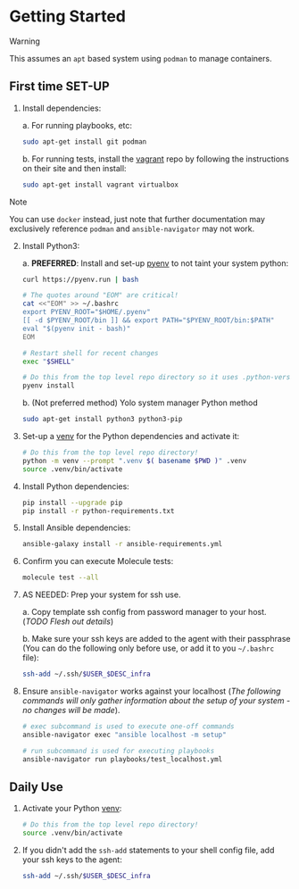 # Getting Started

> [!WARNING]
> This assumes an `apt` based system using `podman` to manage containers.

## First time SET-UP

1. Install dependencies:

   a. For running playbooks, etc:

      ```bash
      sudo apt-get install git podman
      ```

   b. For running tests, install the [vagrant] repo by following the
      instructions on their site and then install:

      ```bash
      sudo apt-get install vagrant virtualbox
      ```

> [!NOTE]
> You can use `docker` instead, just note that further documentation may
> exclusively reference `podman` and `ansible-navigator` may not work.

2. Install Python3:

   a. **PREFERRED**: Install and set-up [pyenv] to not taint your system python:

   ```bash
   curl https://pyenv.run | bash

   # The quotes around "EOM" are critical!
   cat <<"EOM" >> ~/.bashrc
   export PYENV_ROOT="$HOME/.pyenv"
   [[ -d $PYENV_ROOT/bin ]] && export PATH="$PYENV_ROOT/bin:$PATH"
   eval "$(pyenv init - bash)"
   EOM

   # Restart shell for recent changes
   exec "$SHELL"

   # Do this from the top level repo directory so it uses .python-version file!
   pyenv install
   ```

   b. (Not preferred method) Yolo system manager Python method

   ```bash
   sudo apt-get install python3 python3-pip
   ```

3. Set-up a [venv] for the Python dependencies and activate it:

    ```bash
    # Do this from the top level repo directory!
    python -m venv --prompt ".venv $( basename $PWD )" .venv
    source .venv/bin/activate
    ```

4. Install Python dependencies:

    ```bash
    pip install --upgrade pip
    pip install -r python-requirements.txt
    ```

5. Install Ansible dependencies:

   ```bash
   ansible-galaxy install -r ansible-requirements.yml
   ```

6. Confirm you can execute Molecule tests:

   ```bash
   molecule test --all
   ```

7. AS NEEDED: Prep your system for ssh use.

    a. Copy template ssh config from password manager to your host.
    (_TODO Flesh out details_)

    b. Make sure your ssh keys are added to the agent with their passphrase (You
    can do the following only before use, or add it to you `~/.bashrc` file):

    ```bash
    ssh-add ~/.ssh/$USER_$DESC_infra
    ```

8. Ensure `ansible-navigator` works against your localhost (_The following
   commands will only gather information about the setup of your system - no
   changes will be made_).

   ```bash
   # exec subcommand is used to execute one-off commands
   ansible-navigator exec "ansible localhost -m setup"

   # run subcommand is used for executing playbooks
   ansible-navigator run playbooks/test_localhost.yml
   ```

## Daily Use

1. Activate your Python [venv]:

    ```bash
    # Do this from the top level repo directory!
    source .venv/bin/activate
    ```

2. If you didn't add the `ssh-add` statements to your shell config file, add
   your ssh keys to the agent:

    ```bash
    ssh-add ~/.ssh/$USER_$DESC_infra
    ```

<!-- Links -->
[pyenv]:   https://github.com/pyenv/pyenv
[vagrant]: https://developer.hashicorp.com/vagrant/install
[venv]:    https://packaging.python.org/en/latest/guides/installing-using-pip-and-virtual-environments/#create-and-use-virtual-environments

<!-- markdownlint-configure-file {
  MD029: false
} -->
